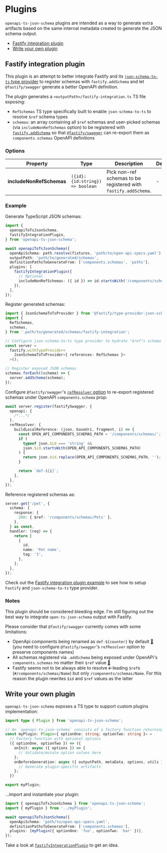 # Plugins

`openapi-ts-json-schema` plugins are intended as a way to generate extra artifacts based on the same internal metadata created to generate the JSON schema output.

- [Fastify integration plugin](#fastify-integration-plugin)
- [Write your own plugin](#write-your-own-plugin)

## Fastify integration plugin

This plugin is an attempt to better integrate Fastify and its [`json-schema-to-ts` type provider](https://github.com/fastify/fastify-type-provider-json-schema-to-ts) to register schemas with `fastify.addSchema` and let `@fastify/swagger` generate a better OpenAPI definition.

The plugin generates a `<outputPath>/fastify-integration.ts` TS file exposing:

- `RefSchemas` TS type specifically built to enable `json-schema-to-ts` to resolve `$ref` schema types
- `schemas`: an array containing all `$ref` schemas and user-picked schemas (via `includeNonRefSchemas` option) to be registered with [`fastify.addSchema`](https://fastify.dev/docs/latest/Reference/Server/#addschema) so that [`@fastify/swagger`](https://github.com/fastify/fastify-swagger) can re-export them as `components.schemas` OpenAPI definitions

### Options

| Property                 | Type                             | Description                                                     | Default |
| ------------------------ | -------------------------------- | --------------------------------------------------------------- | ------- |
| **includeNonRefSchemas** | `({id}: {id:string}) => boolean` | Pick non-ref schemas to be registered with `fastify.addSchema`. | -       |

### Example

Generate TypeScript JSON schemas:

```ts
import {
  openapiToTsJsonSchema,
  fastifyIntegrationPlugin,
} from 'openapi-ts-json-schema';

await openapiToTsJsonSchema({
  openApiSchema: path.resolve(fixtures, 'path/to/open-api-specs.yaml'),
  outputPath: 'path/to/generated/schemas',
  definitionPathsToGenerateFrom: ['components.schemas', 'paths'],
  plugins: [
    fastifyIntegrationPlugin({
      // Optional
      includeNonRefSchemas: ({ id }) => id.startsWith('/components/schemas'),
    }),
  ],
});
```

Register generated schemas:

```ts
import { JsonSchemaToTsProvider } from '@fastify/type-provider-json-schema-to-ts';
import {
  RefSchemas,
  schemas,
} from '.path/to/generated/schemas/fastify-integration';

// Configure json-schema-to-ts type provider to hydrate "$ref"s schema types
const server =
  fastify.withTypeProvider<
    JsonSchemaToTsProvider<{ references: RefSchemas }>
  >();

// Register exposed JSON schemas
schemas.forEach((schema) => {
  server.addSchema(schema);
});
```

Configure `@fastify/swagger`'s [`refResolver` option](https://github.com/fastify/fastify-swagger/tree/v8.10.1#managing-your-refs) to re-export registered schemas under OpenAPI `components.schema` prop:

```ts
await server.register(fastifySwagger, {
  openapi: {
    /*...*/
  },
  refResolver: {
    buildLocalReference: (json, baseUri, fragment, i) => {
      const OPEN_API_COMPONENTS_SCHEMAS_PATH = '/components/schemas/';
      if (
        typeof json.$id === 'string' &&
        json.$id.startsWith(OPEN_API_COMPONENTS_SCHEMAS_PATH)
      ) {
        return json.$id.replace(OPEN_API_COMPONENTS_SCHEMAS_PATH, '');
      }

      return `def-${i}`;
    },
  },
});
```

Reference registered schemas as:

```ts
server.get('/pet', {
  schema: {
    response: {
      200: { $ref: '/components/schemas/Pets' },
    },
  } as const,
  handler: (req) => {
    return [
      {
        id,
        name: 'Pet name',
        tag: '3',
      },
    ];
  },
});
```

Check out the [Fastify integration plugin example](../examples/fastify-integration-plugin/) to see how to setup `Fastify` and `json-schema-to-ts` type provider.

### Notes

This plugin should be considered bleeding edge. I'm still figuring out the best way to integrate `open-ts-json-schema` output with Fastify.

Please consider that `@fastify/swagger` currently comes with some limitations:

- OpenApi components being renamed as `def-${counter}` by default [🔗](https://github.com/fastify/fastify-swagger/tree/v8.10.1#managing-your-refs) (you need to configure `@fastify/swagger`'s `refResolver` option to preserve components names)
- All schemas registered via `.addSchema` being exposed under OpenAPi's `components.schemas` no matter their `$ref` value [🔗](https://github.com/fastify/fastify-swagger/blob/22d1e7c4f8cf63b0134047cdc272391d4bef3ec4/lib/spec/openapi/index.js#L23)
- Fastify seems not to be always able to resolve `#`-leading `$ref`s (`#/components/schemas/Name`) but only `/components/schemas/Name`. For this reason the plugin rewrites `$id` and `$ref` values as the latter

## Write your own plugin

`openapi-ts-json-schema` exposes a TS type to support custom plugins implementation:

```ts
import type { Plugin } from 'openapi-ts-json-schema';

// An `openapi-ts-json-schema` consists of a factory function returning an async function
const myPlugin: Plugin<{ optionOne: string; optionTwo: string }> =
  // Factory function with optional options
  ({ optionOne, optionTwo }) => ({
    onInit: async ({ options }) => {
      // Validate/mutate option values here
    };
    onBeforeGeneration: async ({ outputPath, metaData, options, utils }) => {
      // Generate plugin-specific artifacts
    };
  })

export myPlugin;
```

...import and instantiate your plugin:

```ts
import { openapiToTsJsonSchema } from 'openapi-ts-json-schema';
import { myPlugin } from '../myPlugin';

await openapiToTsJsonSchema({
  openApiSchema: 'path/to/open-api-specs.yaml',
  definitionPathsToGenerateFrom: ['components.schemas'],
  plugins: [myPlugin({ optionOne: 'foo', optionTwo: 'bar' })],
});
```

Take a look at [`fastifyIntegrationPlugin`](../src/plugins/fastifyIntegrationPlugin.ts) to get an idea.
